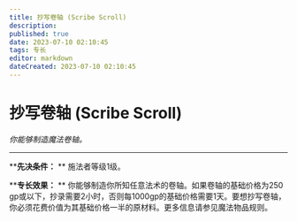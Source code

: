 ```yaml
---
title: 抄写卷轴 (Scribe Scroll)
description: 
published: true
date: 2023-07-10 02:10:45
tags: 专长
editor: markdown
dateCreated: 2023-07-10 02:10:45
---
```


# 抄写卷轴 (Scribe Scroll)

_你能够制造魔法卷轴。_

* * *

****先决条件：** ** 施法者等级1级。

****专长效果：** ** 你能够制造你所知任意法术的卷轴。如果卷轴的基础价格为250
gp或以下，抄录需要2小时，否则每1000gp的基础价格需要1天。要想抄写卷轴，你必须花费价值为其基础价格一半的原材料。更多信息请参见魔法物品规则。

